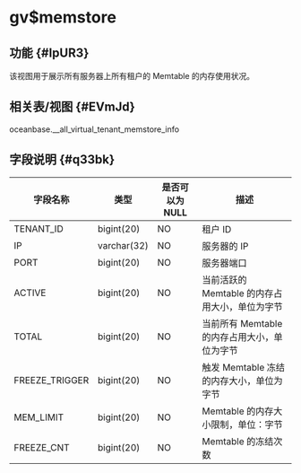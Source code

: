 gv$memstore 
================================



功能 {#IpUR3}
-----------

该视图用于展示所有服务器上所有租户的 Memtable 的内存使用状况。

相关表/视图 {#EVmJd}
---------------

oceanbase.__all_virtual_tenant_memstore_info

字段说明 {#q33bk}
-------------



|    **字段名称**    |   **类型**    | **是否可以为 NULL** |            **描述**            |
|----------------|-------------|----------------|------------------------------|
| TENANT_ID      | bigint(20)  | NO             | 租户 ID                        |
| IP             | varchar(32) | NO             | 服务器的 IP                      |
| PORT           | bigint(20)  | NO             | 服务器端口                        |
| ACTIVE         | bigint(20)  | NO             | 当前活跃的 Memtable 的内存占用大小，单位为字节 |
| TOTAL          | bigint(20)  | NO             | 当前所有 Memtable 的内存占用大小，单位为字节  |
| FREEZE_TRIGGER | bigint(20)  | NO             | 触发 Memtable 冻结的内存大小，单位为字节    |
| MEM_LIMIT      | bigint(20)  | NO             | Memtable 的内存大小限制，单位：字节       |
| FREEZE_CNT     | bigint(20)  | NO             | Memtable 的冻结次数               |



